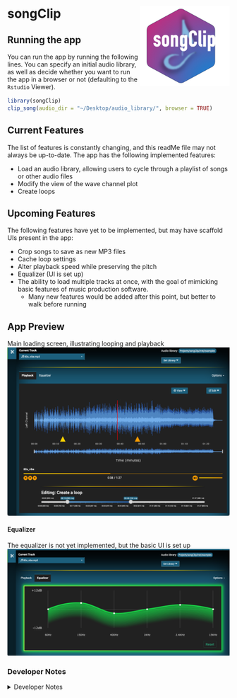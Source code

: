 
<!-- README.md is generated from README.Rmd. Please edit that file -->

# songClip <a href='https://github.com/MLVisions/songClip'><img src='man/figures/logo.png' align="right" height="180" style="float:right; height:180px;"/></a>

## Running the app

You can run the app by running the following lines. You can specify an
initial audio library, as well as decide whether you want to run the app
in a browser or not (defaulting to the `Rstudio` Viewer).

``` r
library(songClip)
clip_song(audio_dir = "~/Desktop/audio_library/", browser = TRUE)
```

## Current Features

The list of features is constantly changing, and this readMe file may
not always be up-to-date. The app has the following implemented
features:

- Load an audio library, allowing users to cycle through a playlist of
  songs or other audio files
- Modify the view of the wave channel plot
- Create loops

## Upcoming Features

The following features have yet to be implemented, but may have scaffold
UIs present in the app:

- Crop songs to save as new MP3 files
- Cache loop settings
- Alter playback speed while preserving the pitch
- Equalizer (UI is set up)
- The ability to load multiple tracks at once, with the goal of
  mimicking basic features of music production software.
  - Many new features would be added after this point, but better to
    walk before running

## App Preview

Main loading screen, illustrating looping and playback
![](man/figures/app_preview.png)

#### Equalizer

The equalizer is not yet implemented, but the basic UI is set up
![](man/figures/app_equalizer.png)

### Developer Notes

<details closed>
<summary>
Developer Notes
</summary>

#### Installation

Assuming you have `git` installed, run the following in your terminal:

``` bash
git clone git@github.com:MLVisions/songClip.git
```

- **Note for `git` noobs**: You will have to configure `git` to clone
  successfully. Make sure to <u>use the email you were invited with</u>.

  ``` bash
  git config --global user.name "FIRST_NAME LAST_NAME"
  git config --global user.email "MY_NAME@example.com"
  ```

Run one the following to download all the packages:

1.  If you have
    <a href='https://github.com/metrumresearchgroup/pkgr' target='_blank' rel='noopener noreferrer'>pkgr</a>
    installed, run the following in your terminal:

    ``` bash
    pkgr install
    ```

2.  If not, use the following command in your `R` console. This will
    install all packages from the `renv.lock` file:

    ``` r
    # install.packages("renv") # if you don't have the `renv` package
    renv::restore()
    ```

After installing all dependencies, running `devtools::load_all()` will
prompt you to install any required `python` modules.

- *Note*: `Python` is not currently needed for this package (despite the
  messages you will see on load), though this will likely change in the
  future.

</details>
